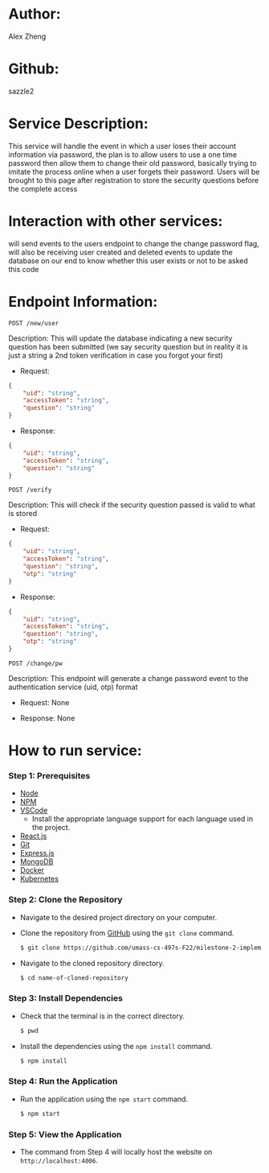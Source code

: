 # Author: 
Alex Zheng

# Github: 
sazzle2

# Service Description: 
This service will handle the event in which a user loses their account information via password, the plan is to allow users to use a one time password then allow them to change their old password, basically trying to imitate the process online when a user forgets their password. Users will be brought to this page after registration to store the security questions before the complete access

# Interaction with other services: 
will send events to the users endpoint to change the change password flag, will also be receiving user created and deleted events to update the database on our end to know whether this user exists or not to be asked this code

# Endpoint Information: 

`POST /new/user`

Description: This will update the database indicating a new security question has been submitted (we say security question but in reality it is just a string a 2nd token verification in case you forgot your first)

- Request:
```json
{
    "uid": "string",
    "accessToken": "string",
    "question": "string"
}
```

- Response:
```json
{
    "uid": "string",
    "accessToken": "string",
    "question": "string"
}
```

`POST /verify`

Description: This will check if the security question passed is valid to what is stored

- Request:
```json
{
    "uid": "string",
    "accessToken": "string",
    "question": "string",
    "otp": "string"
}
```

- Response:
```json
{
    "uid": "string",
    "accessToken": "string",
    "question": "string",
    "otp": "string"
}
```

`POST /change/pw`

Description: This endpoint will generate a change password event to the authentication service (uid, otp) format

- Request: None

- Response: None

# How to run service:

### **Step 1: Prerequisites**

- [Node](https://nodejs.org/en/)
- [NPM](https://www.npmjs.com/)
- [VSCode](https://code.visualstudio.com/)
    - Install the appropriate language support for each language used in the project.
- [React.js](https://reactjs.org/)
- [Git](https://git-scm.com/)
- [Express.js](https://expressjs.com/)
- [MongoDB](https://www.mongodb.com/)
- [Docker](https://www.docker.com/)
- [Kubernetes](https://kubernetes.io/)

### **Step 2: Clone the Repository**

- Navigate to the desired project directory on your computer.

- Clone the repository from [GitHub](https://github.com/umass-cs-497s-F22/milestone-2-implementation-team0.git) using the `git clone` command.

    ```bash
    $ git clone https://github.com/umass-cs-497s-F22/milestone-2-implementation-team0.git
    ```

- Navigate to the cloned repository directory.

    ```bash
    $ cd name-of-cloned-repository
    ```
### **Step 3: Install Dependencies**

- Check that the terminal is in the correct directory.

    ```bash
    $ pwd
    ```

- Install the dependencies using the `npm install` command.

    ```bash
    $ npm install
    ```
### **Step 4: Run the Application**

- Run the application using the `npm start` command.

    ```bash
    $ npm start
    ```
### **Step 5: View the Application**
- The command from Step 4 will locally host the website on `http://localhost:4006`.
